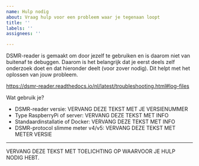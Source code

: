 ```yaml
---
name: Hulp nodig
about: Vraag hulp voor een probleem waar je tegenaan loopt
title: ''
labels: ''
assignees: ''

---
```


DSMR-reader is gemaakt om door jezelf te gebruiken en is daarom niet van buitenaf te debuggen. Daarom is het belangrijk dat je eerst deels zelf onderzoek doet en dat hieronder deelt (voor zover nodig). Dit helpt met het oplossen van jouw probleem. 

https://dsmr-reader.readthedocs.io/nl/latest/troubleshooting.html#log-files

Wat gebruik je?
- DSMR-reader versie:   VERVANG DEZE TEKST MET JE VERSIENUMMER
- Type RaspberryPi of server:   VERVANG DEZE TEKST MET INFO
- Standaardinstallatie of Docker:   VERVANG DEZE TEKST MET INFO
- DSMR-protocol slimme meter v4/v5:   VERVANG DEZE TEKST MET METER VERSIE

---

VERVANG DEZE TEKST MET TOELICHTING OP WAARVOOR JE HULP NODIG HEBT.
